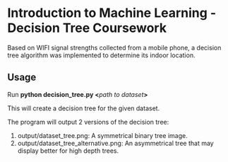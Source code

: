 # Introduction to Machine Learning - Decision Tree Coursework

Based on WIFI signal strengths collected from a mobile phone, a decision tree algorithm was implemented to determine its indoor location.

## Usage

Run **python decision_tree.py \<**_path to dataset_**>**

This will create a decision tree for the given dataset.

The program will output 2 versions of the decision tree:
1. output/dataset_tree.png: A symmetrical binary tree image.
2. output/dataset_tree_alternative.png: An asymmetrical tree that may display better for high depth trees.

